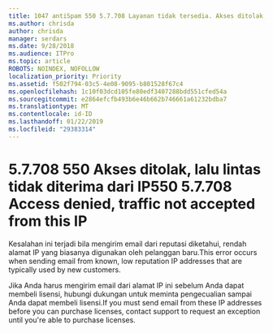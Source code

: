```yaml
---
title: 1047 antiSpam 550 5.7.708 Layanan tidak tersedia. Akses ditolak, lalu lintas yang tidak diterima dari IP
ms.author: chrisda
author: chrisda
manager: serdars
ms.date: 9/28/2018
ms.audience: ITPro
ms.topic: article
ROBOTS: NOINDEX, NOFOLLOW
localization_priority: Priority
ms.assetid: f502f794-03c5-4e08-9095-b801528f67c4
ms.openlocfilehash: 1c10f03dcd105fe80edf3407288bdd551cfed54a
ms.sourcegitcommit: e2864efcfb493b6e46b662b746661a61232bdba7
ms.translationtype: MT
ms.contentlocale: id-ID
ms.lasthandoff: 01/22/2019
ms.locfileid: "29383314"
---
```

# <a name="550-57708-access-denied-traffic-not-accepted-from-this-ip"></a><span data-ttu-id="0ec63-103">5.7.708 550 Akses ditolak, lalu lintas tidak diterima dari IP</span><span class="sxs-lookup"><span data-stu-id="0ec63-103">550 5.7.708 Access denied, traffic not accepted from this IP</span></span>

<span data-ttu-id="0ec63-104">Kesalahan ini terjadi bila mengirim email dari reputasi diketahui, rendah alamat IP yang biasanya digunakan oleh pelanggan baru.</span><span class="sxs-lookup"><span data-stu-id="0ec63-104">This error occurs when sending email from known, low reputation IP addresses that are typically used by new customers.</span></span>
  
<span data-ttu-id="0ec63-105">Jika Anda harus mengirim email dari alamat IP ini sebelum Anda dapat membeli lisensi, hubungi dukungan untuk meminta pengecualian sampai Anda dapat membeli lisensi.</span><span class="sxs-lookup"><span data-stu-id="0ec63-105">If you must send email from these IP addresses before you can purchase licenses, contact support to request an exception until you're able to purchase licenses.</span></span>
  

